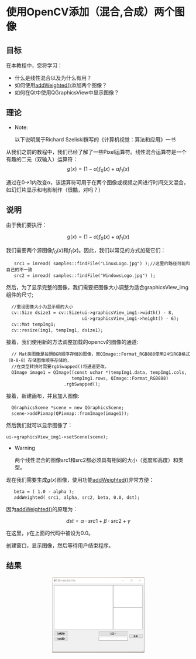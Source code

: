 <!--
 * @Date: 2020-08-15 13:45:33
 * @LastEditTime: 2020-08-15 15:02:40
 * @Author:  Chang_Bin
 * @LastEditors: Chang_Bin
 * @Email: bin_chang@qq.com
 * @Description: In User Settings Edit
-->
# 使用OpenCV添加（混合,合成）两个图像
## 目标
在本教程中，您将学习：
* 什么是线性混合以及为什么有用？
* 如何使用[addWeighted()](https://docs.opencv.org/4.3.0/d2/de8/group__core__array.html#gafafb2513349db3bcff51f54ee5592a19)添加两个图像？
* 如何在Qt中使用QGraphicsView中显示图像？

## 理论

* Note:
  
    以下说明属于Richard Szeliski撰写的《计算机视觉：算法和应用》一书

从我们之前的教程中，我们已经了解了一些Pixel运算符。线性混合运算符是一个有趣的二元（双输入）运算符：
$$g(x) = (1 - \alpha)f_{0}(x) + \alpha f_{1}(x)$$

通过在0→1内改变α，该运算符可用于在两个图像或视频之间进行时间交叉混合，如幻灯片显示和电影制作（很酷，对吗？）

## 说明

由于我们要执行：

$$g(x) = (1 - \alpha)f_{0}(x) + \alpha f_{1}(x)$$


我们需要两个源图像$f_{0}(x)$和$f_{1}(x)$。因此，我们以常见的方式加载它们：
```
   src1 = imread( samples::findFile("LinuxLogo.jpg") );//这里的路径可能和自己的不一致
   src2 = imread( samples::findFile("WindowsLogo.jpg") );
```
然后，为了显示完整的图像，我们需要把图像大小调整为适合graphicsView_img组件的尺寸;
```
  //重设图像大小为显示框的大小
  cv::Size dsize1 = cv::Size(ui->graphicsView_img1->width() - 8,
                             ui->graphicsView_img1->height() - 6);
  cv::Mat tempImg1;
  cv::resize(img1, tempImg1, dsize1);
```
接着，我们使用新的方法调整加载的opencv的图像的通道:
```
  // Mat类图像是按照BGR顺序存储的图像，而QImage::Format_RGB888使用24位RGB格式（8-8-8）存储图像顺序存储的，
  //在类型转换时需要rgbSwapped()将通道更改。
  QImage image1 = QImage((const uchar *)tempImg1.data, tempImg1.cols,
                         tempImg1.rows, QImage::Format_RGB888)
                      .rgbSwapped();
```
接着，新建画布，并且加入图像:
```
  QGraphicsScene *scene = new QGraphicsScene;
  scene->addPixmap(QPixmap::fromImage(image1));
```
然后我们就可以显示图像了：
```
ui->graphicsView_img1->setScene(scene);
```

* Warning

    两个线性混合的图像src1和src2都必须具有相同的大小（宽度和高度）和类型。

现在我们需要生成$g(x)$图像，使用功能[addWeighted()](https://docs.opencv.org/4.3.0/d2/de8/group__core__array.html#gafafb2513349db3bcff51f54ee5592a19)非常方便：
```
   beta = ( 1.0 - alpha );
   addWeighted( src1, alpha, src2, beta, 0.0, dst);
```
因为[addWeighted()](https://docs.opencv.org/4.3.0/d2/de8/group__core__array.html#gafafb2513349db3bcff51f54ee5592a19)的原理为：

$$dst = \alpha \cdot src1 + \beta \cdot src2 + \gamma$$

在这里，$\gamma$在上面的代码中被设为0.0。

创建窗口，显示图像，然后等待用户结束程序。

## 结果

<div align="center">
<img style="align: center" src="结果.gif" width="50%" height="50%" alt="" />
  </div>